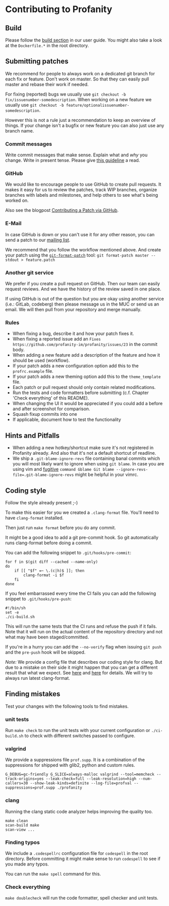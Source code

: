 # Contributing to Profanity

## Build

Please follow the [build section](https://profanity-im.github.io/guide/latest/build.html) in our user guide.
You might also take a look at the `Dockerfile.*` in the root directory.

## Submitting patches
We recommend for people to always work on a dedicated git branch for each fix or feature.
Don't work on master.
So that they can easily pull master and rebase their work if needed.

For fixing (reported) bugs we usually use `git checkout -b fix/issuenumber-somedescription`.
When working on a new feature we usually use `git checkout -b feature/optionalissuenumber-somedescription`.

However this is not a rule just a recommendation to keep an overview of things.
If your change isn't a bugfix or new feature you can also just use any branch name.

### Commit messages
Write commit messages that make sense. Explain what and *why* you change.
Write in present tense.
Please give [this guideline](https://gist.github.com/robertpainsi/b632364184e70900af4ab688decf6f53) a read.

### GitHub
We would like to encourage people to use GitHub to create pull requests.
It makes it easy for us to review the patches, track WIP branches, organize branches with labels and milestones,
and help others to see what's being worked on.

Also see the blogpost [Contributing a Patch via GitHub](https://profanity-im.github.io/blog/post/contributing-a-patch-via-github/).

### E-Mail
In case GitHub is down or you can't use it for any other reason, you can send a patch to our [mailing list](https://lists.posteo.de/listinfo/profanity).

We recommend that you follow the workflow mentioned above.
And create your patch using the [`git-format-patch`](https://git-scm.com/docs/git-format-patch) tool: `git format-patch master --stdout > feature.patch`

### Another git service
We prefer if you create a pull request on GitHub.
Then our team can easily request reviews. And we have the history of the review saved in one place.

If using GitHub is out of the question but you are okay using another service (i.e.: GitLab, codeberg) then please message us in the MUC or send us an email.
We will then pull from your repository and merge manually.

### Rules

* When fixing a bug, describe it and how your patch fixes it.
* When fixing a reported issue add an `Fixes https://github.com/profanity-im/profanity/issues/23` in the commit body.
* When adding a new feature add a description of the feature and how it should be used (workflow).
* If your patch adds a new configuration option add this to the `profrc.example` file.
* If your patch adds a new theming option add this to the `theme_template` file.
* Each patch or pull request should only contain related modifications.
* Run the tests and code formatters before submitting (c.f. Chapter 'Check everything' of this README).
* When changing the UI it would be appreciated if you could add a before and after screenshot for comparison.
* Squash fixup commits into one
* If applicable, document how to test the functionality

## Hints and Pitfalls

* When adding a new hotkey/shortcut make sure it's not registered in Profanity already. And also that it's not a default shortcut of readline.
* We ship a `.git-blame-ignore-revs` file containing banal commits which you will most likely want to ignore when using `git blame`. In case you are using vim and [fugitive](https://github.com/tpope/vim-fugitive) `command Gblame Git blame --ignore-revs-file=.git-blame-ignore-revs` might be helpful in your vimrc.

## Coding style
Follow the style already present ;-)

To make this easier for you we created a `.clang-format` file.
You'll need to have `clang-format` installed.

Then just run `make format` before you do any commit.

It might be a good idea to add a git pre-commit hook.
So git automatically runs clang-format before doing a commit.

You can add the following snippet to `.git/hooks/pre-commit`:
```shell
for f in $(git diff --cached --name-only)
do
    if [[ "$f" =~ \.(c|h)$ ]]; then
        clang-format -i $f
    fi
done
```

If you feel embarrassed every time the CI fails you can add the following
snippet to `.git/hooks/pre-push`:

```shell
#!/bin/sh
set -e
./ci-build.sh
```

This will run the same tests that the CI runs and refuse the push if it fails.
Note that it will run on the actual content of the repository directory and not
what may have been staged/committed.

If you're in a hurry you can add the `--no-verify` flag when issuing `git push`
and the `pre-push` hook will be skipped.

*Note:* We provide a config file that describes our coding style for clang. But due to a mistake on their side it might happen that you can get a different result that what we expect. See [here](https://github.com/profanity-im/profanity/pull/1774) and [here](https://github.com/profanity-im/profanity/pull/1828) for details. We will try to always run latest clang-format.

## Finding mistakes
Test your changes with the following tools to find mistakes.

### unit tests

Run `make check` to run the unit tests with your current configuration or `./ci-build.sh` to check with different switches passed to configure.

### valgrind
We provide a suppressions file `prof.supp`. It is a combination of the suppressions for shipped with glib2, python and custom rules.

`G_DEBUG=gc-friendly G_SLICE=always-malloc valgrind --tool=memcheck --track-origins=yes --leak-check=full --leak-resolution=high --num-callers=30 --show-leak-kinds=definite --log-file=profval --suppressions=prof.supp ./profanity`

### clang

Running the clang static code analyzer helps improving the quality too.

```
make clean
scan-build make
scan-view ...
```

### Finding typos

We include a `.codespellrc` configuration file for `codespell` in the root directory.
Before committing it might make sense to run `codespell` to see if you made any typos.

You can run the `make spell` command for this.

### Check everything

`make doublecheck` will run the code formatter, spell checker and unit tests.

